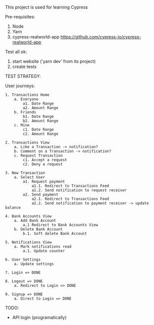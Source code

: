 This project is used for learning Cypress

Pre-requisites:

1. Node
2. Yarn
3. cypress-realworld-app
https://github.com/cypress-io/cypress-realworld-app

Test all ok:
1. start website ('yarn dev' from its project)
2. create tests


TEST STRATEGY: 

User journeys:

    1. Transactions Home
        a. Everyone
            a1. Date Range
            a2. Amount Range
        b. Friends
            b1. Date Range
            b2. Amount Range
        c. Mine
            c1. Date Range
            c2. Amount Range

    2. Transactions View
        a. Like a Transaction -> notification?
        b. Comment on a Transaction -> notification?
        c. Request Transaction
            c1. Accept a request
            c2. Deny a request

    3. New Transaction
        a. Select User
            a1. Request payment
                a1.1. Redirect to Transactions Feed
                a1.2. Send notification to request receiver                
            a2. Send payment
                a2.1. Redirect to Transactions Feed
                a2.2. Send notification to payment receiver -> update balance

    4. Bank Accounts View
        a. Add Bank Account
            a.1 Redirect to Bank Accounts View
        b. Delete Bank Account
            b.1. Soft delete Bank Account

    5. Notifications View
        a. Mark notifications read
            a.1. Update counter

    6. User Settings
        a. Update settings

    7. Login => DONE

    8. Logout => DONE
        a. Redirect to Login => DONE

    9. Signup => DONE
        a. Direct to Login => DONE

    
TODO:
- API login (programatically)